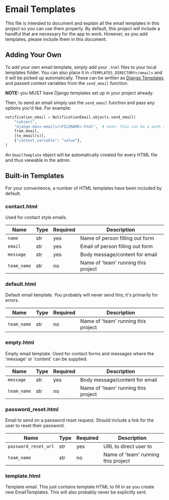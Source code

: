 # Email Templates

This file is intended to document and explain all the email templates in this project so you can use them properly. By default, this project will include a handful that are necessary for the app to work. However, as you add templates, please include them in this document.

## Adding Your Own

To add your own email template, simply add your `.html` files to your local templates folder. You can also place it in `<TEMPLATES_DIRECTORY>/emails` and it will be picked up automatically. These can be written as [Django Templates](https://docs.djangoproject.com/en/3.2/ref/templates/language/) and passed context variables from the `send_email` function.

**NOTE:** you MUST have Django templates set up in your project already.

Then, to send an email simply use the `send_email` function and pass any options you'd like. For example:

```python
notification_email = NotificationEmail.objects.send_email(
    "subject",
    "django-dans-emails/<FILENAME>.html",  # note: this can be a path to your local template
    from_email,
    [to_email(s)],
    {"context_variable": "value"},
)
```

An `EmailTemplate` object will be automatically created for every HTML file and thus viewable in the admin.

## Built-in Templates

For your convenience, a number of HTML templates have been included by default.

### contact.html

Used for contact style emails.

| Name        | Type | Required | Description                         |
|-------------|------|----------|-------------------------------------|
| `name`      | str  | yes      | Name of person filling out form     |
| `email`     | str  | yes      | Email of person filling out form    |
| `message`   | str  | yes      | Body message/content for email      |
| `team_name` | str  | no       | Name of 'team' running this project |

### default.html

Default email template. You probably will never send this; it's primarily for errors.

| Name        | Type | Required | Description                         |
|-------------|------|----------|-------------------------------------|
| `team_name` | str  | no       | Name of 'team' running this project |

### empty.html

Empty email template. Used for contact forms and messages where the 'message' or 'content' can be supplied.

| Name        | Type | Required | Description                         |
|-------------|------|----------|-------------------------------------|
| `message`   | str  | yes      | Body message/content for email      |
| `team_name` | str  | no       | Name of 'team' running this project |

### password_reset.html

Email to send on a password reset request. Should include a link for the user to reset their password.

| Name                 | Type | Required | Description                         |
|----------------------|------|----------|-------------------------------------|
| `password_reset_url` | str  | yes      | URL to direct user to               |
| `team_name`          | str  | no       | Name of 'team' running this project |

### template.html

Template email. This just contains template HTML to fill in as you create new EmailTemplates. This will also probably never be explicitly sent.
